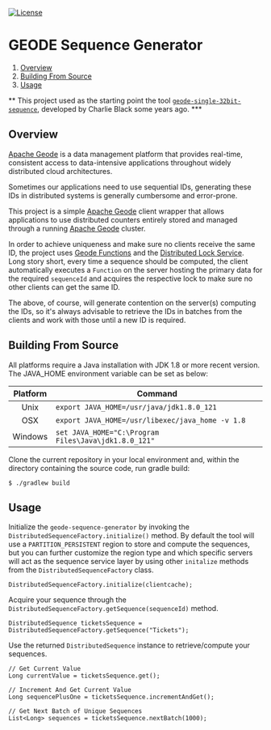 [![License](https://img.shields.io/badge/License-Apache%202.0-blue.svg)](https://www.apache.org/licenses/LICENSE-2.0) 

# GEODE Sequence Generator
1. [Overview](#overview)
2. [Building From Source](#building)
3. [Usage](#usage)

** This project used as the starting point the tool [`geode-single-32bit-sequence`](geode-single-32bit-sequence),
developed by Charlie Black some years ago. ***

## <a name="overview"></a>Overview

[Apache Geode](http://geode.apache.org/) is a data management platform that provides real-time, 
consistent access to data-intensive applications throughout widely distributed cloud architectures.

Sometimes our applications need to use sequential IDs, generating these IDs in distributed systems 
is generally cumbersome and error-prone.

This project is a simple [Apache Geode](http://geode.apache.org/) client wrapper that allows 
applications to use distributed counters entirely stored and managed through a running 
[Apache Geode](http://geode.apache.org/) cluster.

In order to achieve uniqueness and make sure no clients receive the same ID, the project uses
[Geode Functions](https://geode.apache.org/docs/guide/111/developing/function_exec/chapter_overview.html)
and the [Distributed Lock Service](https://geode.apache.org/docs/guide/111/developing/distributed_regions/locking_in_global_regions.html).  
Long story short, every time a sequence should be computed, the client automatically executes a 
`Function` on the server hosting the primary data for the required `sequenceId` and acquires the 
respective lock to make sure no other clients can get the same ID.

The above, of course, will generate contention on the server(s) computing the IDs, so it's always
advisable to retrieve the IDs in batches from the clients and work with those until a new ID is 
required.

## <a name="building"></a>Building From Source

All platforms require a Java installation with JDK 1.8 or more recent version. The JAVA\_HOME 
environment variable can be set as below:

| Platform | Command |
| :---: | --- |
|  Unix    | ``export JAVA_HOME=/usr/java/jdk1.8.0_121``            |
|  OSX     | ``export JAVA_HOME=/usr/libexec/java_home -v 1.8``     |
|  Windows | ``set JAVA_HOME="C:\Program Files\Java\jdk1.8.0_121"`` |

Clone the current repository in your local environment and, within the directory containing the 
source code, run gradle build:
```
$ ./gradlew build
```

## <a name="usage"></a>Usage

Initialize the `geode-sequence-generator` by invoking the `DistributedSequenceFactory.initialize()` 
method. By default the tool will use a `PARTITION_PERSISTENT` region to store and compute the sequences, 
but you can further customize the region type and which specific servers will act as the sequence service
layer by using other `initalize` methods from the `DistributedSequenceFactory` class.
```
DistributedSequenceFactory.initialize(clientcache);
```

Acquire your sequence through the `DistributedSequenceFactory.getSequence(sequenceId)` method.
```
DistributedSequence ticketsSequence = DistributedSequenceFactory.getSequence("Tickets");
```

Use the returned `DistributedSequence` instance to retrieve/compute your sequences.
```
// Get Current Value
Long currentValue = ticketsSequence.get();

// Increment And Get Current Value 
Long sequencePlusOne = ticketsSequence.incrementAndGet();

// Get Next Batch of Unique Sequences
List<Long> sequences = ticketsSequence.nextBatch(1000);
```
